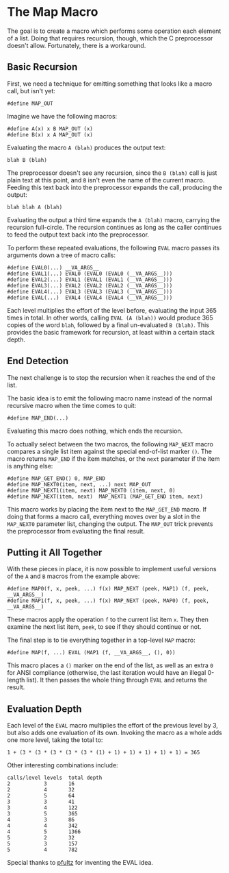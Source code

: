 # The Map Macro

The goal is to create a macro which performs some operation each element of
a list. Doing that requires recursion, though, which the C preprocessor
doesn't allow. Fortunately, there is a workaround.

## Basic Recursion

First, we need a technique for emitting something that looks like a macro
call, but isn't yet:

    #define MAP_OUT

Imagine we have the following macros:

    #define A(x) x B MAP_OUT (x)
    #define B(x) x A MAP_OUT (x)

Evaluating the macro `A (blah)` produces the output text:

    blah B (blah)

The preprocessor doesn't see any recursion, since the `B (blah)` call is
just plain text at this point, and `B` isn't even the name of the current
macro. Feeding this text back into the preprocessor expands the call,
producing the output:

    blah blah A (blah)

Evaluating the output a third time expands the `A (blah)` macro, carrying
the recursion full-circle. The recursion continues as long as the caller
continues to feed the output text back into the preprocessor.

To perform these repeated evaluations, the following `EVAL` macro passes
its arguments down a tree of macro calls:

    #define EVAL0(...) __VA_ARGS__
    #define EVAL1(...) EVAL0 (EVAL0 (EVAL0 (__VA_ARGS__)))
    #define EVAL2(...) EVAL1 (EVAL1 (EVAL1 (__VA_ARGS__)))
    #define EVAL3(...) EVAL2 (EVAL2 (EVAL2 (__VA_ARGS__)))
    #define EVAL4(...) EVAL3 (EVAL3 (EVAL3 (__VA_ARGS__)))
    #define EVAL(...)  EVAL4 (EVAL4 (EVAL4 (__VA_ARGS__)))

Each level multiplies the effort of the level before, evaluating the input
365 times in total. In other words, calling `EVAL (A (blah))` would
produce 365 copies of the word `blah`, followed by a final un-evaluated `B
(blah)`. This provides the basic framework for recursion, at least within a
certain stack depth.

## End Detection

The next challenge is to stop the recursion when it reaches the end of the
list.

The basic idea is to emit the following macro name instead of the normal
recursive macro when the time comes to quit:

    #define MAP_END(...)

Evaluating this macro does nothing, which ends the recursion.

To actually select between the two macros, the following `MAP_NEXT`
macro compares a single list item against the special end-of-list marker
`()`. The macro returns `MAP_END` if the item matches, or the `next`
parameter if the item is anything else:

    #define MAP_GET_END() 0, MAP_END
    #define MAP_NEXT0(item, next, ...) next MAP_OUT
    #define MAP_NEXT1(item, next) MAP_NEXT0 (item, next, 0)
    #define MAP_NEXT(item, next)  MAP_NEXT1 (MAP_GET_END item, next)

This macro works by placing the item next to the `MAP_GET_END` macro. If
doing that forms a macro call, everything moves over by a slot in the
`MAP_NEXT0` parameter list, changing the output. The `MAP_OUT` trick
prevents the preprocessor from evaluating the final result.

## Putting it All Together

With these pieces in place, it is now possible to implement useful versions
of the `A` and `B` macros from the example above:

    #define MAP0(f, x, peek, ...) f(x) MAP_NEXT (peek, MAP1) (f, peek, __VA_ARGS__)
    #define MAP1(f, x, peek, ...) f(x) MAP_NEXT (peek, MAP0) (f, peek, __VA_ARGS__)

These macros apply the operation `f` to the current list item `x`. They then
examine the next list item, `peek`, to see if they should continue or not.

The final step is to tie everything together in a top-level `MAP` macro:

    #define MAP(f, ...) EVAL (MAP1 (f, __VA_ARGS__, (), 0))

This macro places a `()` marker on the end of the list, as well as an extra
`0` for ANSI compliance (otherwise, the last iteration would have an illegal
0-length list). It then passes the whole thing through `EVAL` and
returns the result.

## Evaluation Depth

Each level of the `EVAL` macro multiplies the effort of the previous
level by 3, but also adds one evaluation of its own. Invoking the macro as a
whole adds one more level, taking the total to:

    1 + (3 * (3 * (3 * (3 * (3 * (1) + 1) + 1) + 1) + 1) + 1) = 365

Other interesting combinations include:

    calls/level levels  total depth
    2           3       16
    2           4       32
    2           5       64
    3           3       41
    3           4       122
    3           5       365
    4           3       86
    4           4       342
    4           5       1366
    5           2       32
    5           3       157
    5           4       782

Special thanks to [pfultz](https://github.com/pfultz2/Cloak/wiki/Is-the-C-preprocessor-Turing-complete%3F) for inventing the EVAL idea.
